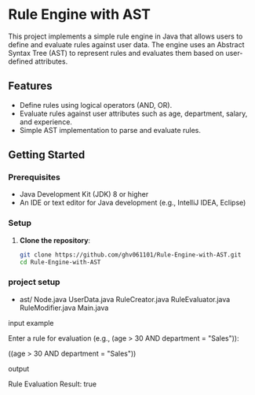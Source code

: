 # Rule Engine with AST

This project implements a simple rule engine in Java that allows users to define and evaluate rules against user data. The engine uses an Abstract Syntax Tree (AST) to represent rules and evaluates them based on user-defined attributes.

## Features

- Define rules using logical operators (AND, OR).
- Evaluate rules against user attributes such as age, department, salary, and experience.
- Simple AST implementation to parse and evaluate rules.

## Getting Started

### Prerequisites

- Java Development Kit (JDK) 8 or higher
- An IDE or text editor for Java development (e.g., IntelliJ IDEA, Eclipse)

### Setup

1. **Clone the repository**:

   ```bash
   git clone https://github.com/ghv061101/Rule-Engine-with-AST.git
   cd Rule-Engine-with-AST

### project setup
  - ast/
    Node.java
    UserData.java
    RuleCreator.java
    RuleEvaluator.java
    RuleModifier.java
    Main.java

   input example
   
   Enter a rule for evaluation (e.g., (age > 30 AND department = "Sales")): 
   
   ((age > 30 AND department = "Sales"))
   
   output
   
   Rule Evaluation Result: true
   
